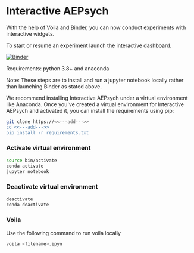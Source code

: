 # Interactive AEPsych

With the help of Voila and Binder, you can now
conduct experiments with interactive widgets.


 To start or resume an experiment launch the interactive dashboard.

[![Binder](https://mybinder.org/badge_logo.svg)](https://mybinder.org/v2/gh/Eric-Cortez/voila/HEAD?urlpath=voila%2Frender%2Fnotebooks%2FAEPsych_Visualizer_Dash.ipynb)

Requirements: python 3.8+ and anaconda

Note: These steps are to install and run a jupyter notebook locally
rather than launching Binder as stated above.

We recommend installing Interactive AEPsych under a virtual
environment like Anaconda. Once you've created a virtual environment
for Interactive AEPsych and activated it, you can install the requirements
using pip:

```bash
git clone https://<<---add--->>
cd <<---add--->>
pip install -r requirements.txt
```


### Activate virtual environment

```bash
source bin/activate
conda activate
jupyter notebook
```
### Deactivate virtual environment
```bash
deactivate
conda deactivate
```

### Voila

Use the following command to run voila locally

```bash
voila <filename>.ipyn
```
